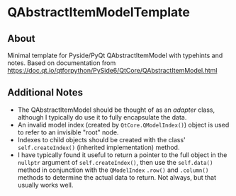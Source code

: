 # QAbstractItemModelTemplate

## About
Minimal template for Pyside/PyQt QAbstractItemModel with typehints and notes.
Based on documentation from https://doc.qt.io/qtforpython/PySide6/QtCore/QAbstractItemModel.html

## Additional Notes
- The QAbstractItemModel should be thought of as an *adapter* class, although I typically do use it to fully encapsulate the data.
- An invalid model index (created by `QtCore.QModelIndex()`) object is used to refer to an invisible "root" node.
- Indexes to child objects should be created with the class' `self.createIndex()` (inherited implementation) method.
- I have typically found it useful to return a pointer to the full object in the `nullptr` argument of `self.createIndex()`, then use the `self.data()` method in conjunction with the `QModelIndex` `.row()` and `.column()` methods to determine the actual data to return.  Not always, but that usually works well.
